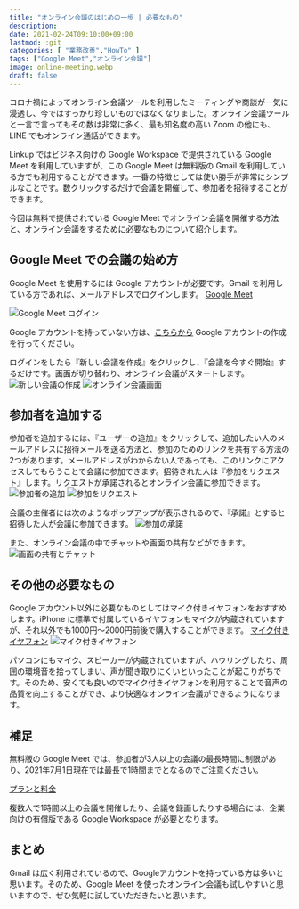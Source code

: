 ```yaml
---
title: "オンライン会議のはじめの一歩 | 必要なもの"
description: 
date: 2021-02-24T09:10:00+09:00
lastmod: :git
categories: [ "業務改善","HowTo" ]
tags: ["Google Meet","オンライン会議"]
image: online-meeting.webp
draft: false
---
```

コロナ禍によってオンライン会議ツールを利用したミーティングや商談が一気に浸透し、今ではすっかり珍しいものではなくなりました。オンライン会議ツールと一言で言ってもその数は非常に多く、最も知名度の高い Zoom の他にも、LINE でもオンライン通話ができます。

Linkup ではビジネス向けの Google Workspace で提供されている Google Meet を利用していますが、この Google Meet は無料版の Gmail を利用している方でも利用することができます。一番の特徴としては使い勝手が非常にシンプルなことです。数クリックするだけで会議を開催して、参加者を招待することができます。

今回は無料で提供されている Google Meet でオンライン会議を開催する方法と、オンライン会議をするために必要なものについて紹介します。

## Google Meet での会議の始め方
Google Meet を使用するには Google アカウントが必要です。Gmail を利用している方であれば、メールアドレスでログインします。
[Google Meet](https://apps.google.com/intl/ja/meet/)

![Google Meet ログイン](google-meet.webp)

Google アカウントを持っていない方は、[こちらから](https://www.google.com/intl/ja/account/about/) Google アカウントの作成を行ってください。

ログインをしたら『新しい会議を作成』をクリックし、『会議を今すぐ開始』するだけです。画面が切り替わり、オンライン会議がスタートします。
![新しい会議の作成](meet-start.webp) ![オンライン会議画面](オンライン会議参加後.webp)

## 参加者を追加する
参加者を追加するには、『ユーザーの追加』をクリックして、追加したい人のメールアドレスに招待メールを送る方法と、参加のためのリンクを共有する方法の2つがあります。メールアドレスがわからない人であっても、このリンクにアクセスしてもらうことで会議に参加できます。招待された人は『参加をリクエスト』します。リクエストが承諾されるとオンライン会議に参加できます。
![参加者の追加](参加者の追加.webp) ![参加をリクエスト](参加のリクエスト.webp)

会議の主催者には次のようなポップアップが表示されるので、『承諾』とすると招待した人が会議に参加できます。
![参加の承諾](リクエストの承認.webp)

また、オンライン会議の中でチャットや画面の共有などができます。
![画面の共有とチャット](画面の共有とチャット.webp)

## その他の必要なもの
Google アカウント以外に必要なものとしてはマイク付きイヤフォンをおすすめします。iPhone に標準で付属しているイヤフォンもマイクが内蔵されていますが、それ以外でも1000円〜2000円前後で購入することができます。
[マイク付きイヤフォン](https://www.amazon.co.jp/%E3%83%9E%E3%82%A4%E3%82%AF%E4%BB%98%E3%81%8D%E3%82%A4%E3%83%A4%E3%83%9B%E3%83%B3/s?k=%E3%83%9E%E3%82%A4%E3%82%AF%E4%BB%98%E3%81%8D%E3%82%A4%E3%83%A4%E3%83%9B%E3%83%B3)
![マイク付きイヤフォン](マイク付きイヤフォン.webp)

パソコンにもマイク、スピーカーが内蔵されていますが、ハウリングしたり、周囲の環境音を拾ってしまい、声が聞き取りにくいといったことが起こりがちです。そのため、安くても良いのでマイク付きイヤフォンを利用することで音声の品質を向上することができ、より快適なオンライン会議ができるようになります。

## 補足
無料版の Google Meet では、参加者が3人以上の会議の最長時間に制限があり、2021年7月1日現在では最長で1時間までとなるのでご注意ください。

[プランと料金](https://apps.google.com/intl/ja/meet/pricing/)

複数人で1時間以上の会議を開催したり、会議を録画したりする場合には、企業向けの有償版である Google Workspace が必要となります。

## まとめ
Gmail は広く利用されているので、Googleアカウントを持っている方は多いと思います。そのため、Google Meet を使ったオンライン会議も試しやすいと思いますので、ぜひ気軽に試していただきたいと思います。 